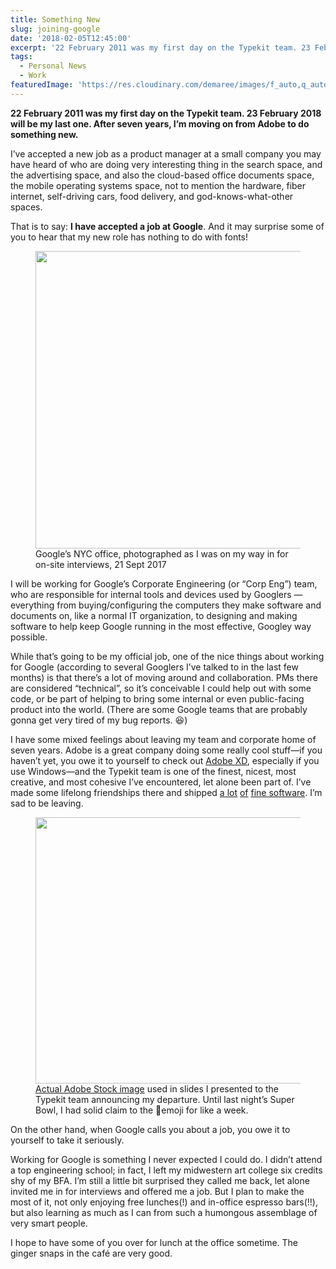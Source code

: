 ```yaml
---
title: Something New
slug: joining-google
date: '2018-02-05T12:45:00'
excerpt: '22 February 2011 was my first day on the Typekit team. 23 February 2018 will be my last one. After seven years, I’m moving on from Adobe to do something new.'
tags:
  - Personal News
  - Work
featuredImage: 'https://res.cloudinary.com/demaree/images/f_auto,q_auto/v1615942065/bitsandletters-assets/0-Lfx5b8jSS9n6uG5x/0-Lfx5b8jSS9n6uG5x.jpg?_i=AA'
---
```

**22 February 2011 was my first day on the Typekit team. 23 February 2018 will be my last one. After seven years, I’m moving on from Adobe to do something new.**

I’ve accepted a new job as a product manager at a small company you may have heard of who are doing very interesting thing in the search space, and the advertising space, and also the cloud-based office documents space, the mobile operating systems space, not to mention the hardware, fiber internet, self-driving cars, food delivery, and god-knows-what-other spaces.

That is to say: **I have accepted a job at Google**. And it may surprise some of you to hear that my new role has nothing to do with fonts!

<figure class="wp-block-image size-large"><img width="640" height="476" src="https://res.cloudinary.com/demaree/image/upload/h_476,w_640/v1/bitsandletters-assets/0-Lfx5b8jSS9n6uG5x.jpg" alt="" data-public-id="bitsandletters-assets/0-Lfx5b8jSS9n6uG5x.jpg" data-format="jpg" data-version="1615942065" data-size="640 476" data-delivery="upload" data-aspect-ratio="1.3445378151260505" loading="lazy"><figcaption>Google’s NYC office, photographed as I was on my way in for on-site interviews, 21 Sept 2017</figcaption></figure>

I will be working for Google’s Corporate Engineering (or “Corp Eng”) team, who are responsible for internal tools and devices used by Googlers — everything from buying/configuring the computers they make software and documents on, like a normal IT organization, to designing and making software to help keep Google running in the most effective, Googley way possible.

While that’s going to be my official job, one of the nice things about working for Google (according to several Googlers I’ve talked to in the last few months) is that there’s a lot of moving around and collaboration. PMs there are considered “technical”, so it’s conceivable I could help out with some code, or be part of helping to bring some internal or even public-facing product into the world. (There are some Google teams that are probably gonna get very tired of my bug reports. 😆)

I have some mixed feelings about leaving my team and corporate home of seven years. Adobe is a great company doing some really cool stuff—if you haven’t yet, you owe it to yourself to check out [Adobe XD](https://www.adobe.com/products/xd.html), especially if you use Windows—and the Typekit team is one of the finest, nicest, most creative, and most cohesive I’ve encountered, let alone been part of. I’ve made some lifelong friendships there and shipped [a lot](https://blog.typekit.com/2016/08/18/preview-a-new-look-for-fonts-on-typekit/) [of](https://blog.typekit.com/2017/06/08/sync-multiple-fonts-easily/) [fine software](https://blog.typekit.com/2017/09/06/visual-search-early-access/). I’m sad to be leaving.

<figure class="wp-block-image size-large"><img width="1000" height="426" src="https://res.cloudinary.com/demaree/image/upload/h_426,w_1000/v1/bitsandletters-assets/1-SJIRwl9eKHhugrswYtNNZg.jpeg" alt="" data-public-id="bitsandletters-assets/1-SJIRwl9eKHhugrswYtNNZg.jpeg" data-format="jpeg" data-version="1615942179" data-size="1000 426" data-delivery="upload" data-aspect-ratio="2.347417840375587" loading="lazy"><figcaption><a href="https://stock.adobe.com/stock-photo/turns-out-a-slug-is-just-cosmetic-and-can-be-anything-also-farts/65332352?prev_url=detail">Actual Adobe Stock image</a> used in slides I presented to the Typekit team announcing my departure. Until last night’s Super Bowl, I had solid claim to the 🦅emoji for like a week.</figcaption></figure>

On the other hand, when Google calls you about a job, you owe it to yourself to take it seriously.

Working for Google is something I never expected I could do. I didn’t attend a top engineering school; in fact, I left my midwestern art college six credits shy of my BFA. I’m still a little bit surprised they called me back, let alone invited me in for interviews and offered me a job. But I plan to make the most of it, not only enjoying free lunches(!) and in-office espresso bars(!!), but also learning as much as I can from such a humongous assemblage of very smart people.

I hope to have some of you over for lunch at the office sometime. The ginger snaps in the café are very good.
